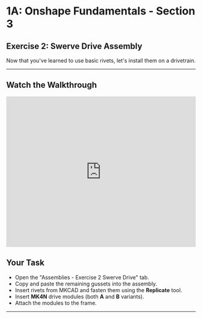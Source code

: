 # 1A: Onshape Fundamentals - Section 3
## Exercise 2: Swerve Drive Assembly

Now that you've learned to use basic rivets, let's install them on a drivetrain.

---
## Watch the Walkthrough

<iframe width="100%" height="400" src="https://www.youtube.com/embed/_wJ5COpD7J0" frameborder="0" allowfullscreen></iframe>

## Your Task

- Open the "Assemblies - Exercise 2 Swerve Drive" tab.
- Copy and paste the remaining gussets into the assembly.
- Insert rivets from MKCAD and fasten them using the **Replicate** tool.
- Insert **MK4N** drive modules (both **A** and **B** variants).
- Attach the modules to the frame.

---
